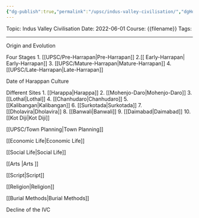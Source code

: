 ```yaml
---
{"dg-publish":true,"permalink":"/upsc/indus-valley-civilisation/","dgHomeLink":true,"dgPassFrontmatter":false}
---
```


Topic: Indus Valley Civilisation
Date: 2022-06-01
Course: {{filename}}
Tags: 

---



Origin and Evolution

Four Stages 
	1. [[UPSC/Pre-Harrapan|Pre-Harrapan]]
	2.[[ Early-Harrapan| Early-Harrapan]]
	3. [[UPSC/Mature-Harrapan|Mature-Harrapan]]
	4. [[UPSC/Late-Harrapan|Late-Harrapan]]

Date of Harappan Culture

Different Sites
	1. [[Harappa|Harappa]]
	2. [[Mohenjo-Daro|Mohenjo-Daro]]
	3. [[Lothal|Lothal]]
	4. [[Chanhudaro|Chanhudaro]]
	5. [[Kalibangan|Kalibangan]]
	6. [[Surkotada|Surkotada]]
	7. [[Dholavira|Dholavira]]
	8. [[Banwali|Banwali]]
	9. [[Daimabad|Daimabad]]
	10. [[Kot Diji|Kot Diji]]

[[UPSC/Town Planning|Town Planning]]

[[Economic Life|Economic Life]]

[[Social Life|Social Life]]

[[Arts |Arts ]]

[[Script|Script]]

[[Religion|Religion]]

[[Burial Methods|Burial Methods]]


Decline of the IVC

